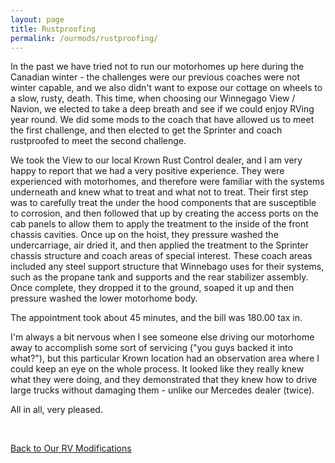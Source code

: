 ```yaml
---
layout: page
title: Rustproofing
permalink: /ourmods/rustproofing/
---
```


In the past we have tried not to run our motorhomes up here during the Canadian winter - the challenges were our previous coaches were not winter capable, and we also didn't want to expose our cottage on wheels to a slow, rusty, death.  This time, when choosing our Winnegago View / Navion, we elected to take a deep breath and see if we could enjoy RVing year round.  We did some mods to the coach that have allowed us to meet the first challenge, and then elected to get the Sprinter and coach rustproofed to meet the second challenge.

We took the View to our local Krown Rust Control dealer, and I am very happy to report that we had a very positive experience.  They were experienced with motorhomes, and therefore were familiar with the systems underneath and knew what to treat and what not to treat.  Their first step was to carefully treat the under the hood components that are susceptible to corrosion, and then followed that up by creating the access ports on the cab panels to allow them to apply the treatment to the inside of the front chassis cavities.  Once up on the hoist, they pressure washed the undercarriage, air dried it, and then applied the treatment to the Sprinter chassis structure and coach areas of special interest.  These coach areas included any steel support structure that Winnebago uses for their systems, such as the propane tank and supports and the rear stabilizer assembly.  Once complete, they dropped it to the ground, soaped it up and then pressure washed the lower motorhome body.

The appointment took about 45 minutes, and the bill was 180.00 tax in.

I'm always a bit nervous when I see someone else driving our motorhome away to accomplish some sort of servicing ("you guys backed it into what?"), but this particular Krown location had an observation area where I could keep an eye on the whole process.  It looked like they really knew what they were doing, and they demonstrated that they knew how to drive large trucks without damaging them - unlike our Mercedes dealer (twice).

All in all, very pleased.

<br>

[Back to Our RV Modifications](/ourmods/)

